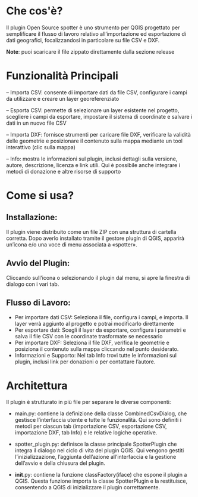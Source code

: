 # Che cos'è?

Il plugin Open Source spotter è uno strumento per QGIS progettato per semplificare il flusso di lavoro relativo all’importazione ed esportazione di dati geografici, focalizzandosi in particolare su file CSV e DXF.

**Note**: puoi scaricare il file zippato direttamente dalla sezione release

# Funzionalità Principali
– Importa CSV: consente di importare dati da file CSV, configurare i campi da utilizzare e creare un layer georeferenziato

– Esporta CSV: permette di selezionare un layer esistente nel progetto, scegliere i campi da esportare, impostare il sistema di coordinate e salvare i dati in un nuovo file CSV

– Importa DXF: fornisce strumenti per caricare file DXF, verificare la validità delle geometrie e posizionare il contenuto sulla mappa mediante un tool interattivo (clic sulla mappa)

– Info: mostra le informazioni sul plugin, inclusi dettagli sulla versione, autore, descrizione, licenza e link utili. Qui è possibile anche integrare i metodi di donazione e altre risorse di supporto


# Come si usa?

## Installazione:
Il plugin viene distribuito come un file ZIP con una struttura di cartella corretta. Dopo averlo installato tramite il gestore plugin di QGIS, apparirà un’icona e/o una voce di menu associata a «spotter».

## Avvio del Plugin:

Cliccando sull’icona o selezionando il plugin dal menu, si apre la finestra di dialogo con i vari tab.

## Flusso di Lavoro:

- Per importare dati CSV: Seleziona il file, configura i campi, e importa. Il layer verrà aggiunto al progetto e potrai modificarlo direttamente
- Per esportare dati: Scegli il layer da esportare, configura i parametri e salva il file CSV con le coordinate trasformate se necessario
- Per importare DXF: Seleziona il file DXF, verifica le geometrie e posiziona il contenuto sulla mappa cliccando nel punto desiderato.
- Informazioni e Supporto: Nel tab Info trovi tutte le informazioni sul plugin, inclusi link per donazioni o per contattare l’autore.

# Architettura

Il plugin è strutturato in più file per separare le diverse componenti:

- main.py: contiene la definizione della classe CombinedCsvDialog, che gestisce l’interfaccia utente e tutte le funzionalità. Qui sono definiti i metodi per ciascun tab (importazione CSV, esportazione CSV, importazione DXF, tab Info) e le relative logiche operative.

- spotter_plugin.py: definisce la classe principale SpotterPlugin che integra il dialogo nel ciclo di vita del plugin QGIS. Qui vengono gestiti l’inizializzazione, l’aggiunta dell’azione all’interfaccia e la gestione dell’avvio e della chiusura del plugin.

- __init__.py: contiene la funzione classFactory(iface) che espone il plugin a QGIS. Questa funzione importa la classe SpotterPlugin e la restituisce, consentendo a QGIS di inizializzare il plugin correttamente.



